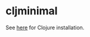 # cljminimal

See
[here](https://clojure.org/guides/getting_started#_clojure_installer_and_cli_tools)
for Clojure installation.
